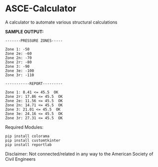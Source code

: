 # ASCE-Calculator
A calculator to automate various structural calculations

**SAMPLE OUTPUT:**

```
-------PRESSURE ZONES-----

Zone 1: -50
Zone 2e: -60
Zone 2n: -70
Zone 2r: -80
Zone 3: -90
Zone 3e: -100
Zone 3r: -110

-----------REPORT---------

Zone 1: 8.41 <= 45.5  OK
Zone 2r: 17.86 <= 45.5  OK
Zone 2e: 11.56 <= 45.5  OK
Zone 2n: 14.71 <= 45.5  OK
Zone 3: 21.01 <= 45.5  OK
Zone 3e: 24.16 <= 45.5  OK
Zone 3r: 27.31 <= 45.5  OK
```

Required Modules:
```
pip install colorama
pip install customtkinter
pip install reportlab
```

Disclaimer: Not connected/related in any way to the American Society of Civil Engineers
